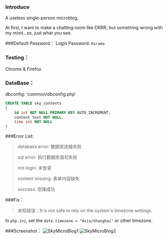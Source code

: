 ### Introduce
A useless single-person microblog.

At first, I want to make a chatting room like DRRR, but something wrong with my mind...so, just what you see.

###Default Password：
Login Password: `Kurama`

### Testing：
Chrome & Firefox

### DataBase：
dbconfig: 'common/dbconfig.php'
```sql
CREATE TABLE sky_contents
(
	id int NOT NULL PRIMARY KEY AUTO_INCREMENT,
	content text NOT NULL,
	time int NOT NULL
)
```

###Error List:
> database error: 数据库连接失败
>
> sql error: 执行数据库语句失败
> 
> not login: 未登录
> 
> content missing: 表单内容缺失
> 
> success: 空降成功

###Fix：
> 未知错误：It is not safe to rely on the system's timezone settings. 

In `php.ini`, set the `date.timezone = "Asia/Shanghai"` or other timezone.

###Screenshot：
![SkyMicroBlog1](http://zhpech.b0.upaiyun.com/github/SkyMicroBlog1.png)
![SkyMicroBlog2](http://zhpech.b0.upaiyun.com/github/SkyMicroBlog2.png)